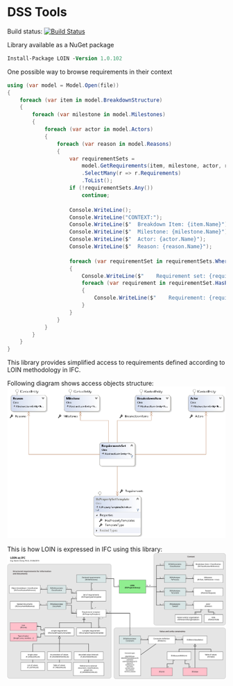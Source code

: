 # DSS Tools
Build status: [![Build Status](https://dev.azure.com/KoncepceBIM/DSSTools/_apis/build/status/KoncepceBIM.DSSTools?branchName=master)](https://dev.azure.com/KoncepceBIM/DSSTools/_build/latest?definitionId=1&branchName=master)

Library available as a NuGet package
```ps
Install-Package LOIN -Version 1.0.102
```

One possible way to browse requirements in their context

```cs
using (var model = Model.Open(file))
{
    foreach (var item in model.BreakdownStructure)
    {
        foreach (var milestone in model.Milestones)
        {
            foreach (var actor in model.Actors)
            {
                foreach (var reason in model.Reasons)
                {
                    var requirementSets = 
                        model.GetRequirements(item, milestone, actor, reason)
                        .SelectMany(r => r.Requirements)
                        .ToList();
                    if (!requirementSets.Any())
                        continue;

                    Console.WriteLine();
                    Console.WriteLine("CONTEXT:");
                    Console.WriteLine($"  Breakdown Item: {item.Name}");
                    Console.WriteLine($"  Milestone: {milestone.Name}");
                    Console.WriteLine($"  Actor: {actor.Name}");
                    Console.WriteLine($"  Reason: {reason.Name}");

                    foreach (var requirementSet in requirementSets.Where(r => r.HasPropertyTemplates.Any()))
                    {
                        Console.WriteLine($"    Requirement set: {requirementSet.Name}");
                        foreach (var requirement in requirementSet.HasPropertyTemplates)
                        {
                            Console.WriteLine($"    Requirement: {requirement.Name} ({requirement.Description})");
                        }
                    }
                }
            }
        }
    }
}

```

This library provides simplified access to requirements defined according to LOIN methodology in IFC.

Following diagram shows access objects structure:
![LOIN C# diagram](LOINDiagram.png)

This is how LOIN is expressed in IFC using this library:
![LOIN as IFC](LOIN_as_IFC_en.svg)